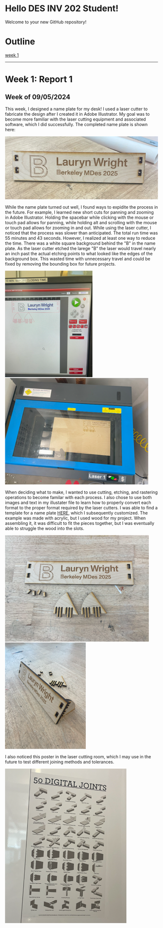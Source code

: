 # Hello DES INV 202 Student!
Welcome to your new GitHub repository! 

# Outline
[week 1](README.md#week-1-report-1)

---
# Week 1: Report 1 #
## Week of 09/05/2024

This week, I designed a name plate for my desk! I used a laser cutter to fabricate the design after I created it in Adobe Illustrator. My goal was to become more familiar with the laser cutting equipment and associated software, which I did successfully. The completed name plate is shown here:

<a align ="center"><img width="800" alt="Completed Name Plate" src="assets/completed name plate.png"></a>

While the name plate turned out well, I found ways to expidite the process in the future. For example, I learned new short cuts for panning and zooming in Adobe Illustrator. Holding the spacebar while clicking with the mouse or touch pad allows for panning, while holding alt and scrolling with the mouse or touch pad allows for zooming in and out. While using the laser cutter, I noticed that the process was slower than anticipated. The total run time was 55 minutes and 43 seconds. However, I realized at least one way to reduce the time. There was a white square background behind the "B" in the name plate. As the laser cutter etched the larege "B" the laser would travel nearly an inch past the actual etching points to what looked like the edges of the background box. This wasted time with unnecessary travel and could be fixed by removing the bounding box for future projects.

<a align ="center"><img height="350" alt="Completed Name Plate" src="assets/run time image.png">
<img height="350" alt="Completed Name Plate" src="assets/laser cutter image.png"></a>

When deciding what to make, I wanted to use cutting, etching, and rastering operations to become familar with each process. I also chose to use both images and text in my illustater file to learn how to properly convert each format to the proper format required by the laser cutters. I was able to find a template for a name plate <a href="https://www.instructables.com/Laser-Cut-Desk-Nameplate/">HERE</a>, which I subsequently customized. The example was made with acrylic, but I used wood for my project. When assembling it, it was difficult to fit the pieces together, but I was eventually able to struggle the wood into the slots.


<a align ="center"><img height="350" alt="Completed Name Plate" src="assets/name plate parts.png">
<img height="350" alt="Completed Name Plate" src="assets/name plate assembly.png"></a>

I also noticed this poster in the laser cutting room, which I may use in the future to test different joining methods and tolerances.

<a align ="center"><img width="400" alt="Completed Name Plate" src="assets/joints photo.png"></a>
